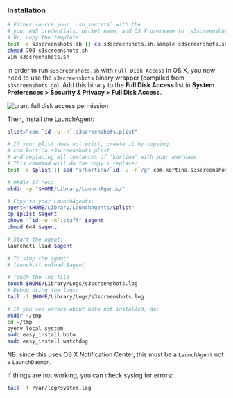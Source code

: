 ### Installation

```bash
# Either source your `.sh_secrets` with the
# your AWS credentials, bucket name, and OS X username to `s3screenshots.sh`
# Or, copy the template:
test -e s3screenshots.sh || cp s3screenshots.sh.sample s3screenshots.sh
chmod 700 s3screenshots.sh
vim s3screenshots.sh
```

In order to run `s3screenshots.sh` with `Full Disk Access` in OS X,
you now need to use the `s3screenshots` binary wrapper
(compiled from `s3screenshots.go`).
Add this binary to the **Full Disk Access** list in
**System Preferences > Security & Privacy > Full Disk Access**.

![grant full disk access permission](https://4rk.s3.amazonaws.com/_/s3-screenshots.png)

Then, install the LaunchAgent:

```bash
plist="com.`id -u -n`.s3screenshots.plist"

# If your plist does not exist, create it by copying
# com.kortina.s3screenshots.plist
# and replacing all instances of 'kortina' with your username.
# This command will do the copy + replace:
test -e $plist || sed "s/kortina/`id -u -n`/g" com.kortina.s3screenshots.plist > $plist

# mkdir if nec:
mkdir -p "$HOME/Library/LaunchAgents/"

# Copy to your LaunchAgents:
agent="$HOME/Library/LaunchAgents/$plist"
cp $plist $agent
chown "`id -u -n`:staff" $agent
chmod 644 $agent

# Start the agent:
launchctl load $agent

# To stop the agent:
# launchctl unload $agent

# Touch the log file
touch $HOME/Library/Logs/s3screenshots.log
# Debug using the logs:
tail -f $HOME/Library/Logs/s3screenshots.log

# If you see errors about boto not installed, do:
mkdir ~/tmp
cd ~/tmp
pyenv local system
sudo easy_install boto
sudo easy_install watchdog
```

NB: since this uses OS X Notification Center, this must be a `LaunchAgent` not a `LaunchDaemon`.

If things are not working, you can check syslog for errors:

```bash
tail -f /var/log/system.log
```
